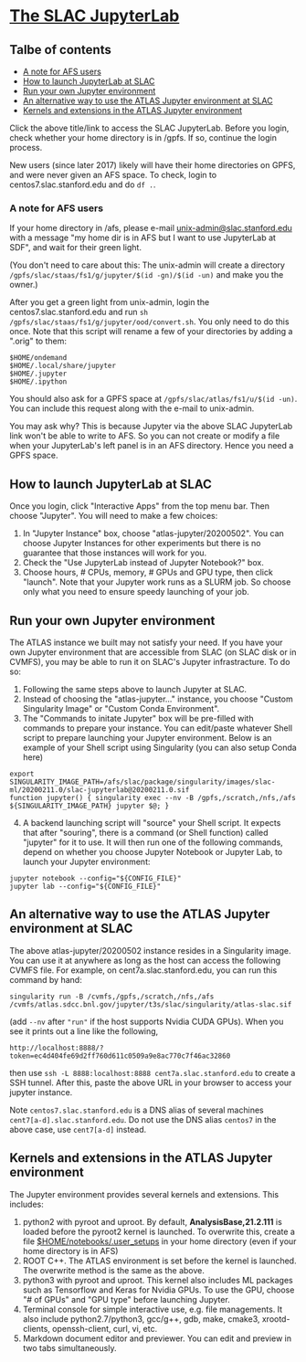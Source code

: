 # [The SLAC JupyterLab](https://sdf.slac.stanford.edu)

## Talbe of contents
+ [A note for AFS users](#a-note-for-afs-users)
+ [How to launch JupyterLab at SLAC](#how-to-launch-jupyterlab-at-slac)
+ [Run your own Jupyter environment](#run-your-own-jupyter-environment)
+ [An alternative way to use the ATLAS Jupyter environment at SLAC](#an-alternative-way-to-use-the-atlas-jupyter-environment-at-slac)
+ [Kernels and extensions in the ATLAS Jupyter environment](#kernels-and-extensions-in-the-atlas-jupyter-environment)

Click the above title/link to access the SLAC JupyterLab. Before you login, check whether your home directory is in /gpfs. If so, continue the login process. 

New users (since later 2017) likely will have their home directories on GPFS, and were never given an AFS space. To check, login to centos7.slac.stanford.edu and do ` df . `. 

### A note for AFS users

If your home directory in /afs, please e-mail unix-admin@slac.stanford.edu with a message "my home dir is in AFS but I want to use JupyterLab at SDF", and wait for their green light.

(You don't need to care about this: The unix-admin will create a directory `/gpfs/slac/staas/fs1/g/jupyter/$(id -gn)/$(id -un)` and make you the owner.)

After you get a green light from unix-admin, login the centos7.slac.stanford.edu and run ```sh /gpfs/slac/staas/fs1/g/jupyter/ood/convert.sh```. You only need to do this once. Note that this script will rename a few of your directories by adding a ".orig" to them:
```
$HOME/ondemand  
$HOME/.local/share/jupyter
$HOME/.jupyter
$HOME/.ipython
```

You should also ask for a GPFS space at `/gpfs/slac/atlas/fs1/u/$(id -un)`. You can include this request along with the e-mail to unix-admin.

You may ask why? This is because Jupyter via the above SLAC JupyterLab link won't be able to write to AFS. So you can not create or modify a file when your JupyterLab's left panel is in an AFS directory. Hence you need a GPFS space.

## How to launch JupyterLab at SLAC

Once you login, click "Interactive Apps" from the top menu bar. Then choose "Jupyter". You will need to make a few choices:

1. In "Jupyter Instance" box, choose "atlas-jupyter/20200502". You can choose Jupyter Instances for other experiments but there is no guarantee that those instances will work for you.
2. Check the "Use JupyterLab instead of Jupyter Notebook?" box.
3. Choose hours, # CPUs, memory, # GPUs and GPU type, then click "launch". Note that your Jupyter work runs as a SLURM job. So choose only what you need to ensure speedy launching of your job.

## Run your own Jupyter environment

The ATLAS instance we built may not satisfy your need. If you have your own Jupyter environment that are accessible from SLAC (on SLAC disk or in CVMFS), you may be able to run it on SLAC's Jupyter infrastracture. To do so:

1. Following the same steps above to launch Jupyter at SLAC.
2. Instead of choosing the "atlas-jupyter..." instance, you choose "Custom Singularity Image" or "Custom Conda Environment".
3. The "Commands to initate Jupyter" box will be pre-filled with commands to prepare your instance. You can edit/paste whatever Shell script to prepare launching your Jupyter environment. Below is an example of your Shell script using Singularity (you can also setup Conda here)
```
export SINGULARITY_IMAGE_PATH=/afs/slac/package/singularity/images/slac-ml/20200211.0/slac-jupyterlab@20200211.0.sif
function jupyter() { singularity exec --nv -B /gpfs,/scratch,/nfs,/afs ${SINGULARITY_IMAGE_PATH} jupyter $@; }
```
4. A backend launching script will "source" your Shell script. It expects that after "souring", there is a command (or Shell function) called "jupyter" for it to use. It will then run one of the following commands, depend on whether you choose Jupyter Notebook or Jupyter Lab, to launch your Jupyter environment:
```
jupyter notebook --config="${CONFIG_FILE}"
jupyter lab --config="${CONFIG_FILE}"
```

## An alternative way to use the ATLAS Jupyter environment at SLAC

The above atlas-jupyter/20200502 instance resides in a Singularity image. You can use it at anywhere as long as the host can access the following CVMFS file. For example, on cent7a.slac.stanford.edu, you can run this command by hand:

`singularity run -B /cvmfs,/gpfs,/scratch,/nfs,/afs /cvmfs/atlas.sdcc.bnl.gov/jupyter/t3s/slac/singularity/atlas-slac.sif`

(add `--nv` after `"run"` if the host supports Nvidia CUDA GPUs). When you see it prints out a line like the following,

`http://localhost:8888/?token=ec4d404fe69d2ff760d611c0509a9e8ac770c7f46ac32860`

then use `ssh -L 8888:localhost:8888 cent7a.slac.stanford.edu` to create a SSH tunnel. After this, paste the above URL in your browser to access your jupyter instance.

Note `centos7.slac.stanford.edu` is a DNS alias of several machines `cent7[a-d].slac.stanford.edu`. Do not use the DNS alias `centos7` in the above case, use `cent7[a-d]` instead.

## Kernels and extensions in the ATLAS Jupyter environment

The Jupyter environment provides several kernels and extensions. This includes:
1. python2 with pyroot and uproot. By default, <b>AnalysisBase,21.2.111</b> is loaded before the pyroot2 kernel is launched. To overwrite this, create a file [$HOME/notebooks/.user_setups](SLACuser_setups.txt) in your home directory (even if your home directory is in AFS)
2. ROOT C++. The ATLAS environment is set before the kernel is launched. The overwrite method is the same as the above. 
3. python3 with pyroot and uproot. This kernel also includes ML packages such as Tensorflow and Keras for Nvidia GPUs. To use the GPU, choose "# of GPUs" and "GPU type" before launching Jupyter. 
4. Terminal console for simple interactive use, e.g. file managements. It also include python2.7/python3, gcc/g++, gdb, make, cmake3, xrootd-clients, openssh-client, curl, vi, etc.
5. Markdown document editor and previewer. You can edit and preview in two tabs simultaneously. 

